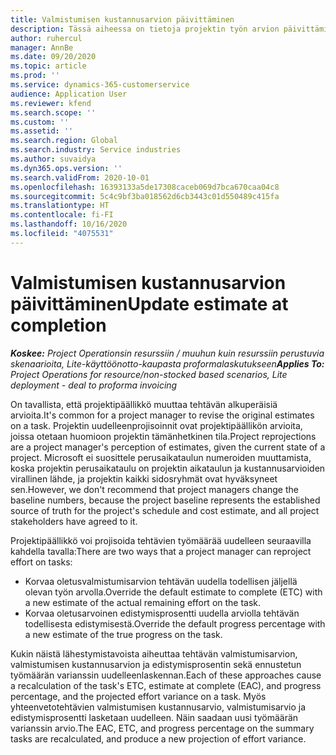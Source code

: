 ```yaml
---
title: Valmistumisen kustannusarvion päivittäminen
description: Tässä aiheessa on tietoja projektin työn arvion päivittämisestä.
author: ruhercul
manager: AnnBe
ms.date: 09/20/2020
ms.topic: article
ms.prod: ''
ms.service: dynamics-365-customerservice
audience: Application User
ms.reviewer: kfend
ms.search.scope: ''
ms.custom: ''
ms.assetid: ''
ms.search.region: Global
ms.search.industry: Service industries
ms.author: suvaidya
ms.dyn365.ops.version: ''
ms.search.validFrom: 2020-10-01
ms.openlocfilehash: 16393133a5de17308caceb069d7bca670caa04c8
ms.sourcegitcommit: 5c4c9bf3ba018562d6cb3443c01d550489c415fa
ms.translationtype: HT
ms.contentlocale: fi-FI
ms.lasthandoff: 10/16/2020
ms.locfileid: "4075531"
---
```

# <a name="update-estimate-at-completion"></a><span data-ttu-id="a74c3-103">Valmistumisen kustannusarvion päivittäminen</span><span class="sxs-lookup"><span data-stu-id="a74c3-103">Update estimate at completion</span></span>

<span data-ttu-id="a74c3-104">_**Koskee:** Project Operationsin resurssiin / muuhun kuin resurssiin perustuvia skenaarioita, Lite-käyttöönotto-kaupasta proformalaskutukseen_</span><span class="sxs-lookup"><span data-stu-id="a74c3-104">_**Applies To:** Project Operations for resource/non-stocked based scenarios, Lite deployment - deal to proforma invoicing_</span></span>

<span data-ttu-id="a74c3-105">On tavallista, että projektipäällikkö muuttaa tehtävän alkuperäisiä arvioita.</span><span class="sxs-lookup"><span data-stu-id="a74c3-105">It's common for a project manager to revise the original estimates on a task.</span></span> <span data-ttu-id="a74c3-106">Projektin uudelleenprojisoinnit ovat projektipäällikön arvioita, joissa otetaan huomioon projektin tämänhetkinen tila.</span><span class="sxs-lookup"><span data-stu-id="a74c3-106">Project reprojections are a project manager's perception of estimates, given the current state of a project.</span></span> <span data-ttu-id="a74c3-107">Microsoft ei suosittele perusaikataulun numeroiden muuttamista, koska projektin perusaikataulu on projektin aikataulun ja kustannusarvioiden virallinen lähde, ja projektin kaikki sidosryhmät ovat hyväksyneet sen.</span><span class="sxs-lookup"><span data-stu-id="a74c3-107">However, we don't recommend that project managers change the baseline numbers, because the project baseline represents the established source of truth for the project's schedule and cost estimate, and all project stakeholders have agreed to it.</span></span>

<span data-ttu-id="a74c3-108">Projektipäällikkö voi projisoida tehtävien työmäärää uudelleen seuraavilla kahdella tavalla:</span><span class="sxs-lookup"><span data-stu-id="a74c3-108">There are two ways that a project manager can reproject effort on tasks:</span></span>

- <span data-ttu-id="a74c3-109">Korvaa oletusvalmistumisarvion tehtävän uudella todellisen jäljellä olevan työn arvolla.</span><span class="sxs-lookup"><span data-stu-id="a74c3-109">Override the default estimate to complete (ETC) with a new estimate of the actual remaining effort on the task.</span></span> 
- <span data-ttu-id="a74c3-110">Korvaa oletusarvoinen edistymisprosentti uudella arviolla tehtävän todellisesta edistymisestä.</span><span class="sxs-lookup"><span data-stu-id="a74c3-110">Override the default progress percentage with a new estimate of the true progress on the task.</span></span>

<span data-ttu-id="a74c3-111">Kukin näistä lähestymistavoista aiheuttaa tehtävän valmistumisarvion, valmistumisen kustannusarvion ja edistymisprosentin sekä ennustetun työmäärän varianssin uudelleenlaskennan.</span><span class="sxs-lookup"><span data-stu-id="a74c3-111">Each of these approaches cause a recalculation of the task's ETC, estimate at complete (EAC), and progress percentage, and the projected effort variance on a task.</span></span> <span data-ttu-id="a74c3-112">Myös yhteenvetotehtävien valmistumisen kustannusarvio, valmistumisarvio ja edistymisprosentti lasketaan uudelleen. Näin saadaan uusi työmäärän varianssin arvio.</span><span class="sxs-lookup"><span data-stu-id="a74c3-112">The EAC, ETC, and progress percentage on the summary tasks are recalculated, and produce a new projection of effort variance.</span></span>
